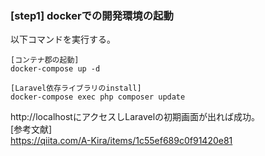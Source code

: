 ### [step1] dockerでの開発環境の起動
以下コマンドを実行する。
```
[コンテナ郡の起動]
docker-compose up -d

[Laravel依存ライブラリのinstall]
docker-compose exec php composer update
```

http://localhostにアクセスしLaravelの初期画面が出れば成功。  
[参考文献]  
https://qiita.com/A-Kira/items/1c55ef689c0f91420e81  